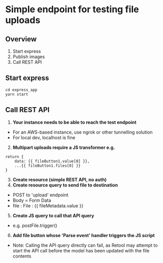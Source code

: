 # Simple endpoint for testing file uploads

## Overview
1. Start express
2. Publish images
3. Call REST API

## Start express
```
cd express_app
yarn start
```

## Call REST API
1. **Your instance needs to be able to reach the test endpoint**
- For an AWS-based instance, use ngrok or other tunnelling solution
- For local dev, localhost is fine
2. **Multipart uploads require a JS transformer e.g.**
```
return {
    data: {{ fileButton1.value[0] }},
    ...{{ fileButton1.files[0] }}
}
```
3. **Create resource (simple REST API, no auth)**
4. **Create resource query to send file to destination**
- POST to 'upload' endpoint
- Body = Form Data
- file : File : {{ fileMetadata.value }}
5. **Create JS query to call that API query**
- e.g. postFile.trigger()
6. **Add file button whose 'Parse event' handler triggers the JS script**
- Note: Calling the API query directly can fail, as Retool may attempt to start the API call before the model has been updated with the file contents